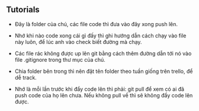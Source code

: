 ## Tutorials
- Đây là folder của chú, các file code thì đưa vào đây xong push lên.
- Nhớ khi nào code xong cái gì đấy thì ghi hướng dẫn cách chạy vào file này luôn, để lúc anh vào check biết đường mà chạy.

- Các file rác không được up lên git bằng cách thêm đường dẫn tới nó vào file .gitignore trong thư mục của chú.
- Chia folder bên trong thì nên đặt tên folder theo tuần giống trên trello, để dễ track.

- Nhớ là mỗi lần trước khi đẩy code lên thì phải: git pull để xem có ai đã push code của họ lên chưa.
Nếu không pull về thì sẽ không đẩy code lên được.

